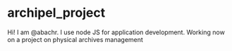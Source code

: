 # archipel_project
Hi! I am @abachr.
I use node JS for application development.
Working now on a project on physical archives management
